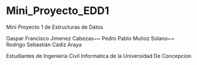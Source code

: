 # Mini_Proyecto_EDD1
Mini Proyecto 1 de Estructuras de Datos

Gaspar Francisco Jimenez Cabezas~~
Pedro Pablo Muñoz Solano~~
Rodrigo Sebastián Cádiz Araya

Estudiantes de Ingenieria Civil Informatica de la Universidad De Concepcion
